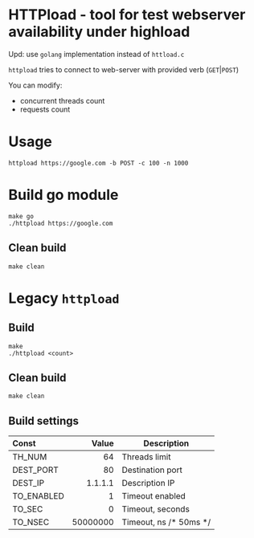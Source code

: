 # HTTPload - tool for test webserver availability under highload

Upd: use `golang` implementation instead of `httload.c`

`httpload` tries to connect to web-server with provided verb (`GET`|`POST`) 

You can modify:

* concurrent threads count
* requests count

# Usage
```
httpload https://google.com -b POST -c 100 -n 1000
```

# Build go module

```
make go
./httpload https://google.com
```

## Clean build

```
make clean
```

# Legacy `httpload`

## Build 

```
make
./httpload <count>
```

## Clean build

```
make clean
```

## Build settings

| Const      | Value    | Description            |
| :---       | ---:     | ---                    |
| TH_NUM     | 64       | Threads limit          |
| DEST_PORT  | 80       | Destination port       |
| DEST_IP    | 1.1.1.1  | Description IP         |
| TO_ENABLED | 1        | Timeout enabled        |
| TO_SEC     | 0        | Timeout, seconds       |
| TO_NSEC    | 50000000 | Timeout, ns	/* 50ms */ |
